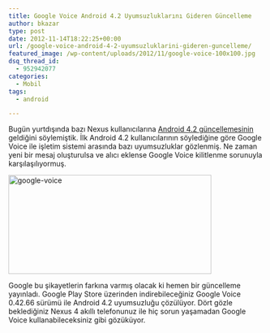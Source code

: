 ```yaml
---
title: Google Voice Android 4.2 Uyumsuzluklarını Gideren Güncelleme
author: bkazar
type: post
date: 2012-11-14T18:22:25+00:00
url: /google-voice-android-4-2-uyumsuzluklarini-gideren-guncelleme/
featured_image: /wp-content/uploads/2012/11/google-voice-100x100.jpg
dsq_thread_id:
  - 952942077
categories:
  - Mobil
tags:
  - android

---
```

Bugün yurtdışında bazı Nexus kullanıcılarına [Android 4.2 güncellemesinin][1] geldiğini söylemiştik. İlk Android 4.2 kullanıcılarının söylediğine göre Google Voice ile işletim sistemi arasında bazı uyumsuzluklar gözlenmiş. Ne zaman yeni bir mesaj oluşturulsa ve alıcı eklense Google Voice kilitlenme sorunuyla karşılaşılıyormuş.

<img class="aligncenter size-large wp-image-9162" title="google-voice" src="https://www.murekkep.org/wp-content/uploads/2012/11/google-voice-400x195.jpg" alt="google-voice" width="400" height="195" srcset="https://www.murekkep.org/wp-content/uploads/2012/11/google-voice-400x195.jpg 400w, https://www.murekkep.org/wp-content/uploads/2012/11/google-voice-50x24.jpg 50w, https://www.murekkep.org/wp-content/uploads/2012/11/google-voice-256x125.jpg 256w, https://www.murekkep.org/wp-content/uploads/2012/11/google-voice.jpg 705w" sizes="(max-width: 400px) 100vw, 400px" /> 

Google bu şikayetlerin farkına varmış olacak ki hemen bir güncelleme yayınladı. Google Play Store üzerinden indirebileceğiniz Google Voice 0.42.66 sürümü ile Android 4.2 uyumsuzluğu çözülüyor. Dört gözle beklediğiniz Nexus 4 akıllı telefonunuz ile hiç sorun yaşamadan Google Voice kullanabileceksiniz gibi gözüküyor.

 [1]: https://www.murekkep.org/nexus-tabletlere-android-4-2-guncellemesi-gelmeye-basladi-9157